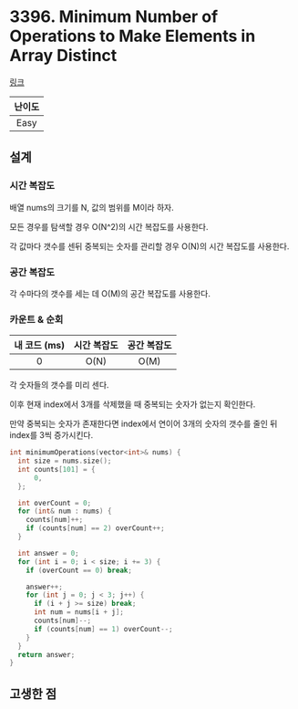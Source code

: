 # 3396. Minimum Number of Operations to Make Elements in Array Distinct

[링크](https://leetcode.com/problems/minimum-number-of-operations-to-make-elements-in-array-distinct/description/)

| 난이도 |
| :----: |
|  Easy  |

## 설계

### 시간 복잡도

배열 nums의 크기를 N, 값의 범위를 M이라 하자.

모든 경우를 탐색할 경우 O(N^2)의 시간 복잡도를 사용한다.

각 값마다 갯수를 센뒤 중복되는 숫자를 관리할 경우 O(N)의 시간 복잡도를 사용한다.

### 공간 복잡도

각 수마다의 갯수를 세는 데 O(M)의 공간 복잡도를 사용한다.

### 카운트 & 순회

| 내 코드 (ms) | 시간 복잡도 | 공간 복잡도 |
| :----------: | :---------: | :---------: |
|      0       |    O(N)     |    O(M)     |

각 숫자들의 갯수를 미리 센다.

이후 현재 index에서 3개를 삭제했을 때 중복되는 숫자가 없는지 확인한다.

만약 중복되는 숫자가 존재한다면 index에서 연이어 3개의 숫자의 갯수를 줄인 뒤 index를 3씩 증가시킨다.

```cpp
int minimumOperations(vector<int>& nums) {
  int size = nums.size();
  int counts[101] = {
      0,
  };

  int overCount = 0;
  for (int& num : nums) {
    counts[num]++;
    if (counts[num] == 2) overCount++;
  }

  int answer = 0;
  for (int i = 0; i < size; i += 3) {
    if (overCount == 0) break;

    answer++;
    for (int j = 0; j < 3; j++) {
      if (i + j >= size) break;
      int num = nums[i + j];
      counts[num]--;
      if (counts[num] == 1) overCount--;
    }
  }
  return answer;
}
```

## 고생한 점
